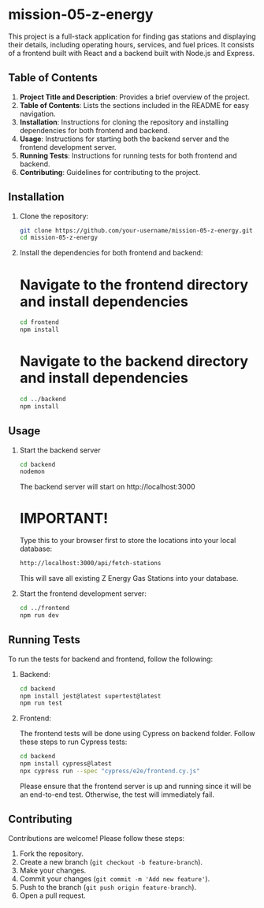 # mission-05-z-energy

This project is a full-stack application for finding gas stations and displaying their details, including operating hours, services, and fuel prices. It consists of a frontend built with React and a backend built with Node.js and Express.

## Table of Contents

1. **Project Title and Description**: Provides a brief overview of the project.
2. **Table of Contents**: Lists the sections included in the README for easy navigation.
3. **Installation**: Instructions for cloning the repository and installing dependencies for both frontend and backend.
4. **Usage**: Instructions for starting both the backend server and the frontend development server.
5. **Running Tests**: Instructions for running tests for both frontend and backend.
6. **Contributing**: Guidelines for contributing to the project.

## Installation

1.  Clone the repository:

    ```sh
    git clone https://github.com/your-username/mission-05-z-energy.git
    cd mission-05-z-energy
    ```

2.  Install the dependencies for both frontend and backend:

    # Navigate to the frontend directory and install dependencies

    ```sh
    cd frontend
    npm install
    ```

    # Navigate to the backend directory and install dependencies

    ```sh
    cd ../backend
    npm install
    ```

## Usage

1. Start the backend server

   ```sh
   cd backend
   nodemon
   ```

   The backend server will start on http://localhost:3000

   # IMPORTANT!

   Type this to your browser first to store the locations into your local database:

   ```sh
   http://localhost:3000/api/fetch-stations
   ```

   This will save all existing Z Energy Gas Stations into your database.

2. Start the frontend development server:

   ```sh
   cd ../frontend
   npm run dev
   ```

## Running Tests

To run the tests for backend and frontend, follow the following:

1. Backend:

   ```sh
   cd backend
   npm install jest@latest supertest@latest
   npm run test
   ```

2. Frontend:

   The frontend tests will be done using Cypress on backend folder. Follow these steps to run Cypress tests:

   ```sh
   cd backend
   npm install cypress@latest
   npx cypress run --spec "cypress/e2e/frontend.cy.js"
   ```

   Please ensure that the frontend server is up and running since it will be an end-to-end test. Otherwise, the test will immediately fail.

## Contributing

Contributions are welcome! Please follow these steps:

1. Fork the repository.
2. Create a new branch (`git checkout -b feature-branch`).
3. Make your changes.
4. Commit your changes (`git commit -m 'Add new feature'`).
5. Push to the branch (`git push origin feature-branch`).
6. Open a pull request.

